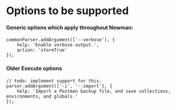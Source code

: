 # Options to be supported

#### Generic options which apply throughout Newman:

    commonParser.addArgument(['--verbose'], {
        help: 'Enable verbose output.',
        action: 'storeTrue'
    });

#### Older Execute options

    // todo: implement support for this.
    parser.addArgument(['-i', '--import'], {
        help: 'Import a Postman backup file, and save collections, environments, and globals.'
    });
